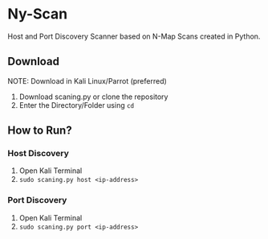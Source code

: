 # Ny-Scan
Host and Port Discovery Scanner based on N-Map Scans created in Python.

## Download
NOTE: Download in Kali Linux/Parrot (preferred)
1. Download scaning.py or clone the repository
2. Enter the Directory/Folder using ```cd```

## How to Run?
### Host Discovery
1. Open Kali Terminal
2. ``` sudo scaning.py host <ip-address> ```
### Port Discovery
1. Open Kali Terminal
2. ```sudo scaning.py port <ip-address>```
